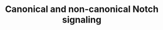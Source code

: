 ---
annotations:
- id: PW:0000003
  parent: signaling pathway
  type: Pathway Ontology
  value: signaling pathway
- id: PW:0000204
  parent: signaling pathway
  type: Pathway Ontology
  value: Notch signaling pathway
authors:
- AAR&Co
- Khanspers
- AlexanderPico
- Evelo
- Egonw
- Eweitz
description: This pathway is based on figure 1 of "Alteration of Notch signaling in
  skeletal development and disease" (see bibliography). In the NOTCH signaling pathway,
  mammals have 11 ligands (JAG, DLL, DLK, etc.) and 4 NOTCH receptors (NOTCH1,2,3,4).
  The pathway is activated by the interaction between a ligand in a ligand expressing
  cell and a NOTCH receptor in an adjacent, receptor expressing cell.  At this point,
  proteases (ADAM10 and PSEN1/2) cleave the intracellular domain (NICD) of the NOTCH
  protein from the extracellular domain (NECD). In the canonical pathway, NICD travels
  into the nucleus where it forms a transcription complex with other proteins (RBPJ
  and MAML1,2,3). This transcriptional complex regulates the transcription of downstream
  canonical target genes, such as HES1 and HEY1. In the non-canonical pathway, otherwise
  known as RBPJ-independent NOTCH signaling, NOTCH can activate through R-Ras to promote
  cell adhesion. Alternatively, NOTCH may interact with IKKa in the NF-kB pathway,
  or LEF1 in the Wnt pathway.While the role that the canonical NOTCH pathway plays
  in skeletal biology is well understood, our understanding of the role of the non-canonical
  pathway remains primitive.
last-edited: 2021-05-07
ndex: cf890e12-8b67-11eb-9e72-0ac135e8bacf
organisms:
- Homo sapiens
redirect_from:
- /index.php/Pathway:WP3845
- /instance/WP3845
revision: null
schema-jsonld:
- '@context': https://schema.org/
  '@id': https://wikipathways.github.io/pathways/WP3845.html
  '@type': Dataset
  creator:
    '@type': Organization
    name: WikiPathways
  description: This pathway is based on figure 1 of "Alteration of Notch signaling
    in skeletal development and disease" (see bibliography). In the NOTCH signaling
    pathway, mammals have 11 ligands (JAG, DLL, DLK, etc.) and 4 NOTCH receptors (NOTCH1,2,3,4).
    The pathway is activated by the interaction between a ligand in a ligand expressing
    cell and a NOTCH receptor in an adjacent, receptor expressing cell.  At this point,
    proteases (ADAM10 and PSEN1/2) cleave the intracellular domain (NICD) of the NOTCH
    protein from the extracellular domain (NECD). In the canonical pathway, NICD travels
    into the nucleus where it forms a transcription complex with other proteins (RBPJ
    and MAML1,2,3). This transcriptional complex regulates the transcription of downstream
    canonical target genes, such as HES1 and HEY1. In the non-canonical pathway, otherwise
    known as RBPJ-independent NOTCH signaling, NOTCH can activate through R-Ras to
    promote cell adhesion. Alternatively, NOTCH may interact with IKKa in the NF-kB
    pathway, or LEF1 in the Wnt pathway.While the role that the canonical NOTCH pathway
    plays in skeletal biology is well understood, our understanding of the role of
    the non-canonical pathway remains primitive.
  keywords:
  - ''
  - ADAM10
  - Cell Adhesion
  - DLK1
  - DLK2
  - DLL1
  - DLL3
  - DLL4
  - DNER
  - HES1
  - HEY1
  - IKKa
  - JAG1
  - JAG2
  - LEF1
  - MAGP1
  - MAGP2
  - MAML1
  - MAML2
  - MAML3
  - NB3
  - NECD
  - NF-kB Pathway
  - NICD
  - NOTCH1
  - NOTCH2
  - NOTCH3
  - NOTCH4
  - PSEN1
  - PSEN2
  - RBPJ
  - RRAS
  - Unknown
  license: CC0
  name: Canonical and non-canonical Notch signaling
seo: CreativeWork
title: Canonical and non-canonical Notch signaling
wpid: WP3845
---